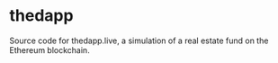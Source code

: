 # thedapp
Source code for thedapp.live, a simulation of a real estate fund on the Ethereum blockchain.


